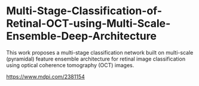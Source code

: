 # Multi-Stage-Classification-of-Retinal-OCT-using-Multi-Scale-Ensemble-Deep-Architecture
This work proposes a multi-stage classification network built on multi-scale (pyramidal) feature ensemble architecture for retinal image classification using optical coherence tomography (OCT) images.

https://www.mdpi.com/2381154
